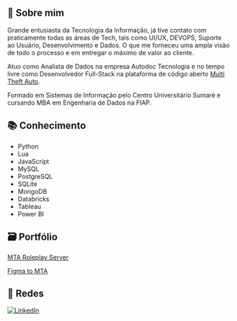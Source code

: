 
## 🌟 Sobre mim
Grande entusiasta da Tecnologia da Informação, já tive contato com praticamente todas as áreas de Tech, tais como UI/UX, DEVOPS, Suporte ao Usuário, Desenvolvimento e Dados. O que me forneceu uma ampla visão de todo o processo e em entregar o máximo de valor ao cliente.

Atuo como Analista de Dados na empresa Autodoc Tecnologia e no tempo livre como Desenvolvedor Full-Stack na plataforma de código aberto [Multi Theft Auto](https://github.com/multitheftauto/mtasa-blue).

Formado em Sistemas de Informação pelo Centro Universitário Sumaré e cursando MBA em Engenharia de Dados na FIAP.

## 📚 Conhecimento
- Python
- Lua
- JavaScript
- MySQL
- PostgreSQL
- SQLite
- MongoDB
- Databricks
- Tableau
- Power BI

## 🗃 Portfólio
[MTA Roleplay Server](https://github.com/gui-ber/roleplay_mta)

[Figma to MTA](https://github.com/gui-ber/figma_to_mta)

## 📱 Redes

[![LinkedIn](https://img.shields.io/badge/linkedin-%230077B5.svg?style=for-the-badge&logo=linkedin&logoColor=white)](https://www.linkedin.com/in/guilherme-leite-9a310a218)
